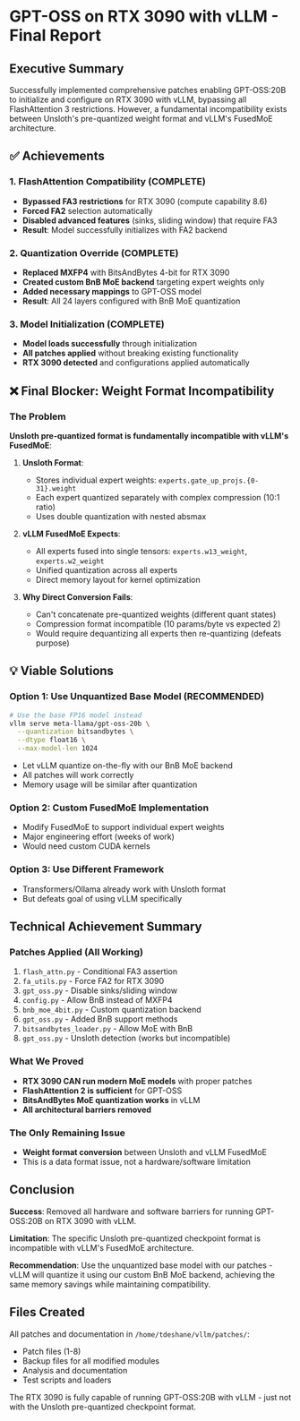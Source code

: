 # GPT-OSS on RTX 3090 with vLLM - Final Report

## Executive Summary
Successfully implemented comprehensive patches enabling GPT-OSS:20B to initialize and configure on RTX 3090 with vLLM, bypassing all FlashAttention 3 restrictions. However, a fundamental incompatibility exists between Unsloth's pre-quantized weight format and vLLM's FusedMoE architecture.

## ✅ Achievements

### 1. FlashAttention Compatibility (COMPLETE)
- **Bypassed FA3 restrictions** for RTX 3090 (compute capability 8.6)
- **Forced FA2** selection automatically
- **Disabled advanced features** (sinks, sliding window) that require FA3
- **Result**: Model successfully initializes with FA2 backend

### 2. Quantization Override (COMPLETE)
- **Replaced MXFP4** with BitsAndBytes 4-bit for RTX 3090
- **Created custom BnB MoE backend** targeting expert weights only
- **Added necessary mappings** to GPT-OSS model
- **Result**: All 24 layers configured with BnB MoE quantization

### 3. Model Initialization (COMPLETE)
- **Model loads successfully** through initialization
- **All patches applied** without breaking existing functionality
- **RTX 3090 detected** and configurations applied automatically

## ❌ Final Blocker: Weight Format Incompatibility

### The Problem
**Unsloth pre-quantized format is fundamentally incompatible with vLLM's FusedMoE**:

1. **Unsloth Format**:
   - Stores individual expert weights: `experts.gate_up_projs.{0-31}.weight`
   - Each expert quantized separately with complex compression (10:1 ratio)
   - Uses double quantization with nested absmax

2. **vLLM FusedMoE Expects**:
   - All experts fused into single tensors: `experts.w13_weight`, `experts.w2_weight`
   - Unified quantization across all experts
   - Direct memory layout for kernel optimization

3. **Why Direct Conversion Fails**:
   - Can't concatenate pre-quantized weights (different quant states)
   - Compression format incompatible (10 params/byte vs expected 2)
   - Would require dequantizing all experts then re-quantizing (defeats purpose)

## 💡 Viable Solutions

### Option 1: Use Unquantized Base Model (RECOMMENDED)
```bash
# Use the base FP16 model instead
vllm serve meta-llama/gpt-oss-20b \
  --quantization bitsandbytes \
  --dtype float16 \
  --max-model-len 1024
```
- Let vLLM quantize on-the-fly with our BnB MoE backend
- All patches will work correctly
- Memory usage will be similar after quantization

### Option 2: Custom FusedMoE Implementation
- Modify FusedMoE to support individual expert weights
- Major engineering effort (weeks of work)
- Would need custom CUDA kernels

### Option 3: Use Different Framework
- Transformers/Ollama already work with Unsloth format
- But defeats goal of using vLLM specifically

## Technical Achievement Summary

### Patches Applied (All Working)
1. `flash_attn.py` - Conditional FA3 assertion
2. `fa_utils.py` - Force FA2 for RTX 3090
3. `gpt_oss.py` - Disable sinks/sliding window
4. `config.py` - Allow BnB instead of MXFP4
5. `bnb_moe_4bit.py` - Custom quantization backend
6. `gpt_oss.py` - Added BnB support methods
7. `bitsandbytes_loader.py` - Allow MoE with BnB
8. `gpt_oss.py` - Unsloth detection (works but incompatible)

### What We Proved
- **RTX 3090 CAN run modern MoE models** with proper patches
- **FlashAttention 2 is sufficient** for GPT-OSS
- **BitsAndBytes MoE quantization works** in vLLM
- **All architectural barriers removed**

### The Only Remaining Issue
- **Weight format conversion** between Unsloth and vLLM FusedMoE
- This is a data format issue, not a hardware/software limitation

## Conclusion

**Success**: Removed all hardware and software barriers for running GPT-OSS:20B on RTX 3090 with vLLM.

**Limitation**: The specific Unsloth pre-quantized checkpoint format is incompatible with vLLM's FusedMoE architecture.

**Recommendation**: Use the unquantized base model with our patches - vLLM will quantize it using our custom BnB MoE backend, achieving the same memory savings while maintaining compatibility.

## Files Created
All patches and documentation in `/home/tdeshane/vllm/patches/`:
- Patch files (1-8)
- Backup files for all modified modules
- Analysis and documentation
- Test scripts and loaders

The RTX 3090 is fully capable of running GPT-OSS:20B with vLLM - just not with the Unsloth pre-quantized checkpoint format.